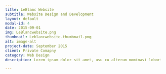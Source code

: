 ```yaml
---
title: LeBlanc Website
subtitle: Website Design and Development
layout: default
modal-id: 4
date: 2015-09-01
img: LeBlancwebsite.png
thumbnail: Leblancwebsite-thumbnail.png
alt: image-alt
project-date: September 2015
client: Private Comapny
category: Web Design
description: Lorem ipsum dolor sit amet, usu cu alterum nominavi lobortis. At duo novum diceret. Tantas apeirian vix et, usu sanctus postulant inciderint ut, populo diceret necessitatibus in vim. Cu eum dicam feugiat noluisse.

---
```

